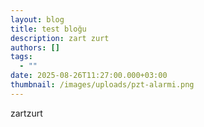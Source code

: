 ```yaml
---
layout: blog
title: test bloğu
description: zart zurt
authors: []
tags:
  - ""
date: 2025-08-26T11:27:00.000+03:00
thumbnail: /images/uploads/pzt-alarmi.png
---
```

zartzurt
